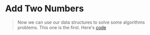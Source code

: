 # Add Two Numbers

> Now we can use our data structures to solve some algorithms problems. This one is the first. Here's [code](./add_two_numbers.h)

